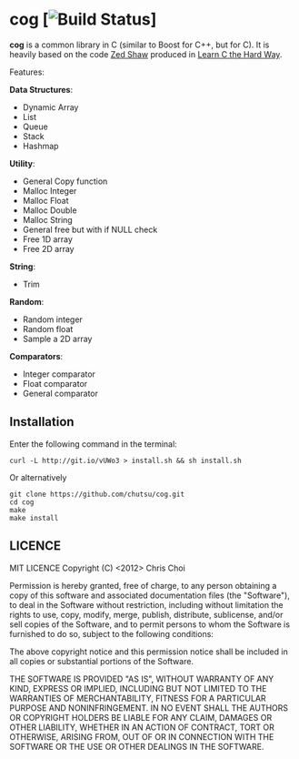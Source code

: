 # cog [![Build Status](https://github.com/chutsu/cog/actions/workflows/ci.yml/badge.svg)]

**cog** is a common library in C (similar to Boost for C++, but for C). It is
heavily based on the code [Zed Shaw][2] produced in [Learn C the Hard Way][3].

Features:

**Data Structures**:
- Dynamic Array
- List
- Queue
- Stack
- Hashmap

**Utility**:
- General Copy function
- Malloc Integer
- Malloc Float
- Malloc Double
- Malloc String
- General free but with if NULL check
- Free 1D array
- Free 2D array

**String**:
- Trim

**Random**:
- Random integer
- Random float
- Sample a 2D array

**Comparators**:
- Integer comparator
- Float comparator
- General comparator


## Installation
Enter the following command in the terminal:


    curl -L http://git.io/vUWo3 > install.sh && sh install.sh


Or alternatively


    git clone https://github.com/chutsu/cog.git
    cd cog
    make
    make install


## LICENCE
MIT LICENCE Copyright (C) <2012> Chris Choi

Permission is hereby granted, free of charge, to any person obtaining a copy of
this software and associated documentation files (the "Software"), to deal in
the Software without restriction, including without limitation the rights to
use, copy, modify, merge, publish, distribute, sublicense, and/or sell copies
of the Software, and to permit persons to whom the Software is furnished to do
so, subject to the following conditions:

The above copyright notice and this permission notice shall be included in all
copies or substantial portions of the Software.

THE SOFTWARE IS PROVIDED "AS IS", WITHOUT WARRANTY OF ANY KIND, EXPRESS OR
IMPLIED, INCLUDING BUT NOT LIMITED TO THE WARRANTIES OF MERCHANTABILITY,
FITNESS FOR A PARTICULAR PURPOSE AND NONINFRINGEMENT. IN NO EVENT SHALL THE
AUTHORS OR COPYRIGHT HOLDERS BE LIABLE FOR ANY CLAIM, DAMAGES OR OTHER
LIABILITY, WHETHER IN AN ACTION OF CONTRACT, TORT OR OTHERWISE, ARISING FROM,
OUT OF OR IN CONNECTION WITH THE SOFTWARE OR THE USE OR OTHER DEALINGS IN THE
SOFTWARE.

[1]: https://github.com/chutsu/cog/actions/workflows/ci.yml
[2]: http://en.wikipedia.org/wiki/Zed_Shaw
[3]: http://c.learncodethehardway.org/book/
